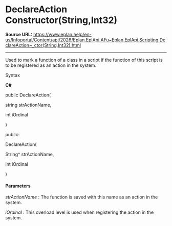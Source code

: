 # DeclareAction Constructor(String,Int32)

**Source URL:** https://www.eplan.help/en-us/Infoportal/Content/api/2026/Eplan.EplApi.AFu~Eplan.EplApi.Scripting.DeclareAction~_ctor(String,Int32).html

---

Used to mark a function of a class in a script if the function of this script is to be registered as an action in the system.

Syntax

**C#**



public DeclareAction( 

   string strActionName,

   int iOrdinal

)

public:

DeclareAction( 

   String^ strActionName,

   int iOrdinal

)


#### Parameters

*strActionName*
:   The function is saved with this name as an action in the system.

*iOrdinal*
:   This overload level is used when registering the action in the system.
